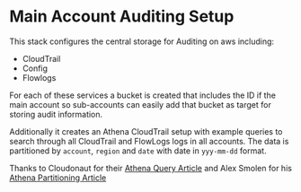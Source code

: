 # Main Account Auditing Setup

This stack configures the central storage for Auditing on aws including:

* CloudTrail
* Config
* Flowlogs

For each of these services a bucket is created that includes the ID if the main account so sub-accounts can easily add that bucket as target for storing audit information.

Additionally it creates an Athena CloudTrail setup with example queries to search through all CloudTrail and FlowLogs logs in all accounts. The data is partitioned by `account`, `region` and `date` with date in `yyy-mm-dd` format.

Thanks to Cloudonaut for their [Athena Query Article](https://cloudonaut.io/analyzing-cloudtrail-with-athena/) and Alex Smolen for his [Athena Partitioning Article](https://medium.com/@alsmola/partitioning-cloudtrail-logs-in-athena-29add93ee070)